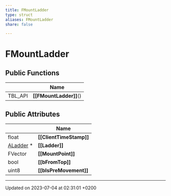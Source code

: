 ```yaml
---
title: FMountLadder
type: struct
aliases: FMountLadder
share: false

---
```


# FMountLadder





## Public Functions

|                | Name           |
| -------------- | -------------- |
| TBL_API | **[[FMountLadder]]**() |

## Public Attributes

|                | Name           |
| -------------- | -------------- |
| float | **[[ClientTimeStamp]]**  |
| [ALadder](/docs/SDK/Source/Classes/classALadder.md) * | **[[Ladder]]**  |
| FVector | **[[MountPoint]]**  |
| bool | **[[bFromTop]]**  |
| uint8 | **[[bIsPreMovement]]**  |

-------------------------------

Updated on 2023-07-04 at 02:31:01 +0200